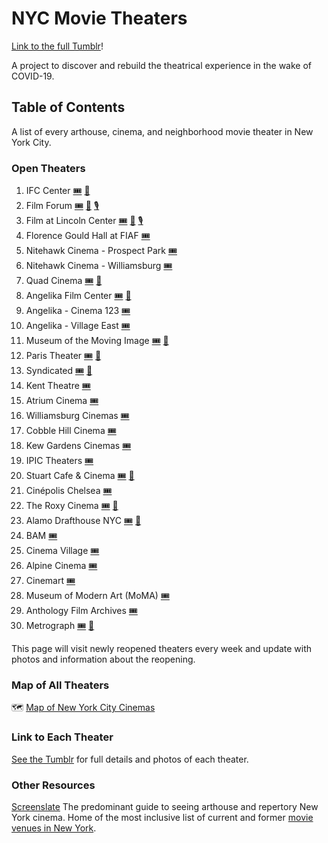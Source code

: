 # NYC Movie Theaters

[Link to the full Tumblr](https://nycmovietheaters.tumblr.com)!

A project to discover and rebuild the theatrical experience in the wake of COVID-19.

## Table of Contents

A list of every arthouse, cinema, and neighborhood movie theater in New York City.

### Open Theaters

1. IFC Center [🎟](https://www.ifccenter.com) [💌](https://us8.list-manage.com/subscribe?u=6735c4a130dbcf6b942e0573a&id=b29c3bb6d9)
1. Film Forum [🎟](https://filmforum.org/now_playing) [💌](https://filmforum.us1.list-manage.com/subscribe/post?u=9010a7a83b1671abab5a48ea9&id=463035a28a) [🎙](https://filmforum.org/podcast)
1. Film at Lincoln Center [🎟](https://www.filmlinc.org) [💌](https://filmlinc.org/email-lists/?email=#email-lists-signup) [🎙](https://www.filmcomment.com)
1. Florence Gould Hall at FIAF [🎟](https://fiaf.org/events)
1. Nitehawk Cinema - Prospect Park [🎟](http://nitehawkcinema.com/prospectpark)
1. Nitehawk Cinema - Williamsburg [🎟](http://nitehawkcinema.com/williamsburg)
1. Quad Cinema [🎟](https://fandango.com/quadcinema_aaefp/theaterpage) [💌](https://quadcinema.us3.list-manage.com/subscribe/post?u=8883a28bc0a577e5ee41522d9&id=0fc87f6f80)
1. Angelika Film Center [🎟](https://angelikafilmcenter.com/nyc) [💌](https://angelikafilmcenter.us8.list-manage.com/subscribe/post?u=d3145609b7bc31bd57e23b6ff&id=33f5b88cf7)
1. Angelika - Cinema 123 [🎟](https://angelikafilmcenter.com/cinemas123)
1. Angelika - Village East [🎟](https://angelikafilmcenter.com/villageeast)
1. Museum of the Moving Image [🎟](http://movingimage.us/visit/calendar/week/type/1/2) [💌](http://movingimage.us/about/enews)
1. Paris Theater [🎟](https://fandango.com/paris-theater-aaefm/theater-page) [💌](https://paristheaternyc.com/sign-up/)
1. Syndicated [🎟](https://ticketing.us.veezi.com/sessions/?siteToken=dxdq5wzbef6bz2sjqt83ytzn1c) [💌](https://syndicatedbk.com)
1. Kent Theatre [🎟](https://fandango.com/kent-theatre-aaeez/theater-page)
1. Atrium Cinema [🎟](https://fandango.com/atrium-cinema-aaefl/theater-page)
1. Williamsburg Cinemas [🎟](https://fandango.com/williamsburg-cinemas-aawwr/theater-page?mode=general&amp;q=11201)
1. Cobble Hill Cinema [🎟](https://fandango.com/cobble-hill-cinema-aaeey/theater-page?mode=general&amp;q=11201)
1. Kew Gardens Cinemas [🎟](https://kewgardenstheatre.com)
1. IPIC Theaters [🎟](https://www.ipic.com/fulton_market/movies?siteId=15)
1. Stuart Cafe & Cinema [🎟](https://stuartcinema.com) [💌](https://lp.constantcontactpages.com/su/fUgR8G2)
1. Cinépolis Chelsea [🎟](https://cinepolisusa.com/locations/chelsea)
1. The Roxy Cinema [🎟](https://roxycinematribeca.com) [💌](https://roxycinematribeca.com)
1. Alamo Drafthouse NYC [🎟](https://drafthouse.com/nyc#now-playing) [💌](https://drafthouse.com/victory)
1. BAM [🎟](https://www.bam.org/#Film)
1. Cinema Village [🎟](https://cinemavillage.com/showtimes)
1. Alpine Cinema [🎟](https://alpinecinemas.com/showtimes)
1. Cinemart [🎟](https://cinemartcinemas.com/showtimes)
1. Museum of Modern Art (MoMA) [🎟](https://moma.org/calendar/film)
1. Anthology Film Archives [🎟](http://anthologyfilmarchives.org/film_screenings/calendar#day-25)
1. Metrograph [🎟](https://nyc.metrograph.com) [💌](https://metrograph.us12.list-manage.com/subscribe/post?u=ab2019a727a95e0f44bfc675e&id=988eb2ce6a)

This page will visit newly reopened theaters every week and update with photos and information about the reopening.

### Map of All Theaters

🗺 [Map of New York City Cinemas](https://guides.apple.com/?ug=CghGaWxtIE5ZQxINCK5NEI6Q5savueS9bxINCK5NEJvHiLyC%2FJ2ARBIOCK5NEMTl0LaHw4HeqwESDgiuTRD8jOCfnrC0%2BN8BEg4Irk0QvJf9z4vh1t%2BcARIOCK5NEIX51v2YyOeJgQESDgiuTRD%2F1Nju6IzP5bUBEg4Irk0QiO2tj9Tg8pzFARINCK5NEKvyivLSu%2FSVFhINCK5NEOjp7sbQ%2BbeFThIOCK5NEPiT2M6dsODH2AESDgiuTRCzm%2BbY6NmUk9YBEg0Irk0Q%2FrLAg9%2BmsOoUEg4Irk0QqIuDvub6ocDgARIOCK5NEKCHpZivsbHDjAESDQiuTRD61ZH3tbbIxyESDgiuTRDdndDhvpD937UBEg4Irk0Q1de%2BtbC8wu6JARINCK5NEKSI5bnf6qrxOhIOCK5NEL6u6rXCpdW4tQESDQiuTRCbmY7jqt2ajWwSDQiuTRCPsenDwaDs9XASDgiuTRDss%2BjEgsC8pbEBEg0Irk0Qo8WPjbSuhIN8Eg0Irk0Q1ov59KzO0tJlEg4Irk0QiNKM1KPFw7PNARIOCK5NEN%2Boucb22vCf9QESDgiuTRD778rhpIGRhsIB)

### Link to Each Theater
[See the Tumblr](https://nycmovietheaters.tumblr.com) for full details and photos of each theater.

### Other Resources

[Screenslate](https://screenslate.com)
The predominant guide to seeing arthouse and repertory New York cinema. Home of the most inclusive list of current and former [movie venues in New York](https://screenslate.com/venues).
